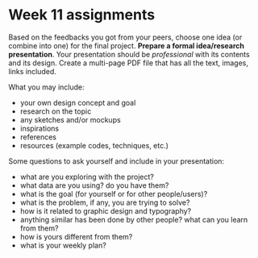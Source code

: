 # Week 11 assignments

Based on the feedbacks you got from your peers, choose one idea (or combine into one) for the final project. **Prepare a formal idea/research presentation**. Your presentation should be *professional* with its contents and its design. Create a multi-page PDF file that has all the text, images, links included.

What you may include:

- your own design concept and goal
- research on the topic
- any sketches and/or mockups
- inspirations
- references
- resources (example codes, techniques, etc.)

Some questions to ask yourself and include in your presentation:

- what are you exploring with the project?
- what data are you using? do you have them?
- what is the goal (for yourself or for other people/users)?
- what is the problem, if any, you are trying to solve?
- how is it related to graphic design and typography?
- anything similar has been done by other people? what can you learn from them?
- how is yours different from them?
- what is your weekly plan?

